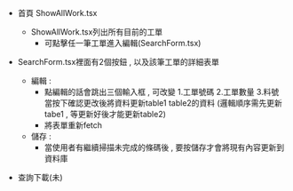 
- 首頁 ShowAllWork.tsx
  - ShowAllWork.tsx列出所有目前的工單
    - 可點擊任一筆工單進入編輯(SearchForm.tsx)
  
- SearchForm.tsx裡面有2個按鈕 , 以及該筆工單的詳細表單
  - 編輯 :
    - 點編輯的話會跳出三個輸入框 , 可改變 1.工單號碼  2.工單數量  3.料號 
      當按下確認更改後將資料更新table1 table2的資料 (邏輯順序需先更新tabe1 , 等更新好後才能更新table2)
    - 將表單重新fetch
  - 儲存 :
    - 當使用者有繼續掃描未完成的條碼後 , 要按儲存才會將現有內容更新到資料庫
- 查詢下載(未)